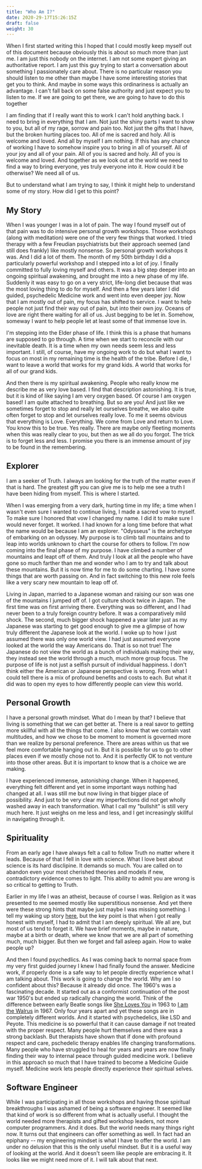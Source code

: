 ```yaml
---
title: "Who Am I?"
date: 2020-29-17T15:26:15Z
draft: false
weight: 30
---
```

When I first started writing this I hoped that I could mostly keep myself out of this document because obviously this is about so much more than just me. I am just this nobody on the internet. I am not some expert giving an authoritative report. I am just this guy trying to start a conversation about something I passionately care about. There is no particular reason you should listen to me other than maybe I have some interesting stories that get you to think. And maybe in some ways this ordinariness is actually an advantage. I can't fall back on some false authority and just expect you to listen to me. If we are going to get there, we are going to have to do this together

I am finding that if I really want this to work I can't hold anything back. I need to bring in everything that I am. Not just the shiny parts I want to show to you, but all of my rage, sorrow and pain too. Not just the gifts that I have, but the broken hurting places too. All of me is sacred and holy. All is welcome and loved. And all by myself I am nothing. If this has any chance of working I have to somehow inspire you to bring in all of yourself. All of your joy and all of your pain. All of you is sacred and holy. All of you is welcome and loved. And together as we look out at the world we need to find a way to bring everyone, yes truly everyone into it. How could it be otherwise? We need all of us.

But to understand what I am trying to say, I think it might help to understand some of my story. How did I get to this point?

## My Story

When I was younger I was in a lot of pain. The way I found myself out of that pain was to do intensive personal growth workshops. Those workshops (along with meditation) were one of the very few things that worked. I tried therapy with a few Freudian psychiatrists but their approach seemed (and still does frankly) like mostly nonsense. So personal growth workshops it was. And I did a lot of them. The month of my 50th birthday I did a particularly powerful workshop and I stepped into a lot of joy. I finally committed to fully loving myself and others. It was a big step deeper into an ongoing spiritual awakening, and brought me into a new phase of my life. Suddenly it was easy to go on a very strict, life-long diet because that was the most loving thing to do for myself. And then a few years later I did guided, psychedelic Medicine work and went into even deeper joy. Now that I am mostly out of pain, my focus has shifted to service. I want to help people not just find their way out of pain, but into their own joy. Oceans of love are right there waiting for all of us. Just begging to be let in. Somehow, someway I want to help people let at least some of that immense love in.

I'm stepping into the Elder phase of life. I think this is a phase that humans are supposed to go through. A time when we start to reconcile with our inevitable death. It is a time when my own needs seem less and less important. I still, of course, have my ongoing work to do but what I want to focus on most in my remaining time is the health of the tribe. Before I die, I want to leave a world that works for my grand kids. A world that works for all of our grand kids.

And then there is my spiritual awakening. People who really know me describe me as very love based. I find that description astonishing. It is true, but it is kind of like saying I am very oxygen based. Of course I am oxygen based! I am quite attached to breathing. But so are you! And just like we sometimes forget to stop and really let ourselves breathe, we also quite often forget to stop and let ourselves really love. To me it seems obvious that everything is Love. Everything. We come from Love and return to Love. You know this to be true. Yes really. There are maybe only fleeting moments when this was really clear to you, but then as we all do you forgot. The trick is to forget less and less. I promise you there is an immense amount of joy to be found in the remembering.

## Explorer

I am a seeker of Truth. I always am looking for the truth of the matter even if that is hard. The greatest gift you can give me is to help me see a truth I have been hiding from myself. This is where I started.

When I was emerging from a very dark, hurting time in my life; a time when I wasn't even sure I wanted to continue living, I made a sacred vow to myself. To make sure I honored that vow I changed my name. I did it to make sure I would never forget. It worked. I had known for a long time before that what the name would be because I am an explorer. "Odysseus" is the archetype of embarking on an odyssey. My purpose is to climb tall mountains and to leap into worlds unknown to chart the course for others to follow. I'm now coming into the final phase of my purpose. I have climbed a number of mountains and leapt off of them. And truly I look at all the people who have gone so much farther than me and wonder who I am to try and talk about these mountains. But it is now time for me to do some charting. I have some things that are worth passing on. And in fact switching to this new role feels like a very scary new mountain to leap off of.

Living in Japan, married to a Japanese woman and raising our son was one of the mountains I jumped off of. I got culture shock twice in Japan. The first time was on first arriving there. Everything was so different, and I had never been to a truly foreign country before. It was a comparatively mild shock. The second, much bigger shock happened a year later just as my Japanese was starting to get good enough to give me a glimpse of how truly different the Japanese look at the world. I woke up to how I just assumed there was only one world view. I had just assumed everyone looked at the world the way Americans do. That is so not true! The Japanese do not view the world as a bunch of individuals making their way, they instead see the world through a much, much more group focus. The purpose of life is not just a selfish pursuit of individual happiness. I don't think either the American or Japanese perspective is wrong. From what I could tell there is a mix of profound benefits and costs to each. But what it did was to open my eyes to how differently people can view this world.

## Personal Growth

I have a personal growth mindset. What do I mean by that? I believe that living is something that we can get better at. There is a real savor to getting more skillful with all the things that come. I also know that we contain vast multitudes, and how we chose to be moment to moment is governed more than we realize by personal preference. There are areas within us that we feel more comfortable hanging out in. But it is possible for us to go to other places even if we mostly chose not to. And it is perfectly OK to not venture into those other areas. But it is important to know that is a choice we are making.

I have experienced immense, astonishing change. When it happened, everything felt different and yet in some important ways nothing had changed at all. I was still me but now living in that bigger place of possibility. And just to be very clear my imperfections did not get wholly washed away in each transformation. What I call my "bullshit" is still very much here. It just weighs on me less and less, and I get increasingly skillful in navigating through it.

## Spirituality

From an early age I have always felt a call to follow Truth no matter where it leads. Because of that I fell in love with science. What I love best about science is its hard disclipine. It demands so much. You are called on to abandon even your most cherished theories and models if new, contradictory evidence comes to light. This ability to admit you are wrong is so critical to getting to Truth.

Earlier in my life I was an atheist, because of course I was. Religion as it was presented to me seemed mostly like superstitious nonsense. And yet there were these strong hints that maybe just maybe I was missing something. I tell my waking up story [here](http://www.cosmosgame.org), but the key point is that when I got really honest with myself, I had to admit that I am deeply spiritual. We all are, but most of us tend to forget it. We have brief moments, maybe in nature, maybe at a birth or death, where we know that we are all part of something much, much bigger. But then we forget and fall asleep again. How to wake people up?

And then I found psychedlics. As I was coming back to normal space from my very first guided journey I knew I had finally found the answer. Medicine work, if properly done is a safe way to let people directly experience what I am talking about. This work is going to change the world. Why am I so confident about this? Because it already did once. The 1960's was a fascinating decade. It started out as a conformist continuation of the post war 1950's but ended up radically changing the world. Think of the difference between early Beatle songs like [She Loves You](https://en.wikipedia.org/wiki/She_Loves_You) in 1963 to [I am the Walrus](https://en.wikipedia.org/wiki/I_Am_the_Walrus) in 1967. Only four years apart and yet these songs are in completely different worlds. And it started with psychedelics, like LSD and Peyote. This medicine is so powerful that it can cause damage if not treated with the proper respect. Many people hurt themselves and there was a strong backlash. But therapists have shown that if done with profound respect and care, pschedelic therapy enables life changing transformations. Many people who have struggled to heal for years and years are now finally finding their way to internal peace through guided medicine work. I believe in this approach so much that I have trained to become a Medicine Guide myself. Medicine work lets people directly experience their spiritual selves.

## Software Engineer

While I was participating in all those workshops and having those spiritual breakthroughs I was ashamed of being a software engineer. It seemed like that kind of work is so different from what is actually useful. I thought the world needed more therapists and gifted workshop leaders, not more computer programmers. And it does. But the world needs many things right now. It turns out that engineers can offer something as well. In fact had an epiphany -- my engineering mindset is what I have to offer the world. I am under no delusion that this is the only useful mindset. But it is a useful way of looking at the world. And it doesn't seem like people are embracing it. It looks like we might need more of it. I will talk about that next.
